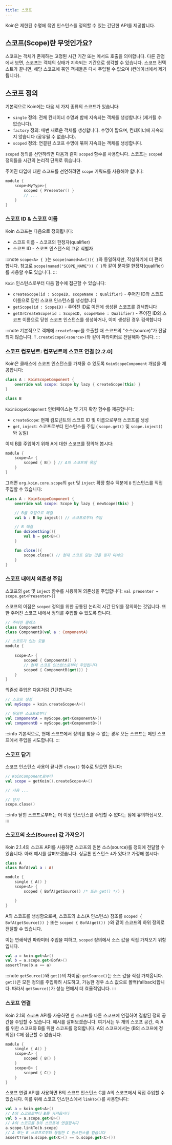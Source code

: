 ```yaml
---
title: 스코프
---
```


Koin은 제한된 수명에 묶인 인스턴스를 정의할 수 있는 간단한 API를 제공합니다.

## 스코프(Scope)란 무엇인가요?

스코프는 객체가 존재하는 고정된 시간 기간 또는 메서드 호출을 의미합니다.
다른 관점에서 보면, 스코프는 객체의 상태가 지속되는 기간으로 생각할 수 있습니다.
스코프 컨텍스트가 끝나면, 해당 스코프에 묶인 객체들은 다시 주입될 수 없으며 (컨테이너에서 제거됩니다).

## 스코프 정의

기본적으로 Koin에는 다음 세 가지 종류의 스코프가 있습니다:

- `single` 정의: 전체 컨테이너 수명과 함께 지속되는 객체를 생성합니다 (제거될 수 없습니다).
- `factory` 정의: 매번 새로운 객체를 생성합니다. 수명이 짧으며, 컨테이너에 지속되지 않습니다 (공유될 수 없습니다).
- `scoped` 정의: 연결된 스코프 수명에 묶여 지속되는 객체를 생성합니다.

`scoped` 정의를 선언하려면 다음과 같이 `scoped` 함수를 사용합니다. 스코프는 `scoped` 정의들을 시간의 논리적 단위로 묶습니다.

주어진 타입에 대한 스코프를 선언하려면 `scope` 키워드를 사용해야 합니다:

```kotlin
module {
    scope<MyType>{
        scoped { Presenter() }
        // ...
    }
}
```

### 스코프 ID & 스코프 이름

Koin 스코프는 다음으로 정의됩니다: 

- 스코프 이름 - 스코프의 한정자(qualifier)
- 스코프 ID - 스코프 인스턴스의 고유 식별자

:::note
 `scope<A> { }`는 `scope(named<A>()){ }`와 동일하지만, 작성하기에 더 편리합니다. 참고로 `scope(named("SCOPE_NAME")) { }`와 같이 문자열 한정자(qualifier)를 사용할 수도 있습니다.
:::

`Koin` 인스턴스로부터 다음 함수에 접근할 수 있습니다:

- `createScope(id : ScopeID, scopeName : Qualifier)` - 주어진 ID와 스코프 이름으로 닫힌 스코프 인스턴스를 생성합니다
- `getScope(id : ScopeID)` - 주어진 ID로 이전에 생성된 스코프를 검색합니다
- `getOrCreateScope(id : ScopeID, scopeName : Qualifier)` - 주어진 ID와 스코프 이름으로 닫힌 스코프 인스턴스를 생성하거나, 이미 생성된 경우 검색합니다

:::note
 기본적으로 객체에 `createScope`를 호출할 때 스코프의 "소스(source)"가 전달되지 않습니다. `T.createScope(<source>)`와 같이 파라미터로 전달해야 합니다.
:::

### 스코프 컴포넌트: 컴포넌트에 스코프 연결 [2.2.0]

Koin은 클래스에 스코프 인스턴스를 가져올 수 있도록 `KoinScopeComponent` 개념을 제공합니다:

```kotlin
class A : KoinScopeComponent {
    override val scope: Scope by lazy { createScope(this) }
}

class B
```

`KoinScopeComponent` 인터페이스는 몇 가지 확장 함수를 제공합니다:
- `createScope`: 현재 컴포넌트의 스코프 ID 및 이름으로부터 스코프를 생성
- `get`, `inject`: 스코프로부터 인스턴스를 주입 ( `scope.get()` 및 `scope.inject()`와 동일)

이제 B를 주입하기 위해 A에 대한 스코프를 정의해 봅시다:

```kotlin
module {
    scope<A> {
        scoped { B() } // A의 스코프에 묶임
    }
}
```

그러면 `org.koin.core.scope`의 `get` 및 `inject` 확장 함수 덕분에 `B` 인스턴스를 직접 주입할 수 있습니다:

```kotlin
class A : KoinScopeComponent {
    override val scope: Scope by lazy { newScope(this) }

    // B를 주입으로 해결
    val b : B by inject() // 스코프로부터 주입

    // B 해결
    fun doSomething(){
        val b = get<B>()
    }

    fun close(){
        scope.close() // 현재 스코프 닫는 것을 잊지 마세요
    }
}
```

### 스코프 내에서 의존성 주입

스코프의 `get` 및 `inject` 함수를 사용하여 의존성을 주입합니다: `val presenter = scope.get<Presenter>()` 

스코프의 이점은 `scoped` 정의를 위한 공통된 논리적 시간 단위를 정의하는 것입니다. 또한 주어진 스코프 내에서 정의를 주입할 수 있도록 합니다.

```kotlin
// 주어진 클래스
class ComponentA
class ComponentB(val a : ComponentA)

// 스코프가 있는 모듈
module {
    
    scope<A> {
        scoped { ComponentA() }
        // 현재 스코프 인스턴스로부터 주입됩니다
        scoped { ComponentB(get()) }
    }
}
```

의존성 주입은 다음처럼 간단합니다:

```kotlin
// 스코프 생성
val myScope = koin.createScope<A>()

// 동일한 스코프로부터
val componentA = myScope.get<ComponentA>()
val componentB = myScope.get<ComponentB>()
```

:::info
 기본적으로, 현재 스코프에서 정의를 찾을 수 없는 경우 모든 스코프는 메인 스코프에서 주입을 시도합니다.
:::

### 스코프 닫기

스코프 인스턴스 사용이 끝나면 `close()` 함수로 닫으면 됩니다:

```kotlin
// KoinComponent로부터
val scope = getKoin().createScope<A>()

// 사용 ...

// 닫기
scope.close()
```

:::info
 닫힌 스코프로부터는 더 이상 인스턴스를 주입할 수 없다는 점에 유의하십시오.
:::

### 스코프의 소스(Source) 값 가져오기

Koin 2.1.4의 스코프 API를 사용하면 스코프의 원본 소스(source)를 정의에 전달할 수 있습니다. 아래 예시를 살펴보겠습니다.
싱글톤 인스턴스 `A`가 있다고 가정해 봅시다:

```kotlin
class A
class BofA(val a : A)

module {
    single { A() }
    scope<A> {
        scoped { BofA(getSource() /* 또는 get() */) }

    }
}
```

A의 스코프를 생성함으로써, 스코프의 소스(A 인스턴스) 참조를 `scoped { BofA(getSource()) }` 또는 `scoped { BofA(get()) }`와 같이 스코프의 하위 정의로 전달할 수 있습니다.

이는 연쇄적인 파라미터 주입을 피하고, `scoped` 정의에서 소스 값을 직접 가져오기 위함입니다.

```kotlin
val a = koin.get<A>()
val b = a.scope.get<BofA>()
assertTrue(b.a == a)
```

:::note
 `getSource()`와 `get()`의 차이점: `getSource()`는 소스 값을 직접 가져옵니다. `get()`은 모든 정의를 주입하려 시도하고, 가능한 경우 소스 값으로 폴백(fallback)합니다. 따라서 `getSource()`가 성능 면에서 더 효율적입니다.
:::

### 스코프 연결

Koin 2.1의 스코프 API를 사용하면 한 스코프를 다른 스코프에 연결하여 결합된 정의 공간을 주입할 수 있습니다. 예시를 살펴보겠습니다.
여기서는 두 개의 스코프 공간, 즉 A를 위한 스코프와 B를 위한 스코프를 정의합니다. A의 스코프에서는 (B의 스코프에 정의된) C에 접근할 수 없습니다.

```kotlin
module {
    single { A() }
    scope<A> {
        scoped { B() }
    }
    scope<B> {
        scoped { C() }
    }
}
```

스코프 연결 API를 사용하면 B의 스코프 인스턴스 C를 A의 스코프에서 직접 주입할 수 있습니다. 이를 위해 스코프 인스턴스에서 `linkTo()`를 사용합니다:

```kotlin
val a = koin.get<A>()
// A의 스코프로부터 B를 가져옵시다
val b = a.scope.get<B>()
// A의 스코프를 B의 스코프에 연결합시다
a.scope.linkTo(b.scope)
// A 또는 B 스코프로부터 동일한 C 인스턴스를 얻습니다
assertTrue(a.scope.get<C>() == b.scope.get<C>())